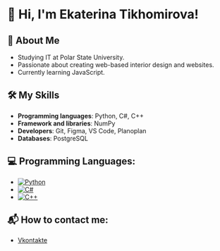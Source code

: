 # 👋 Hi, I'm Ekaterina Tikhomirova! 

## 🌟 About Me
- Studying IT at Polar State University.
- Passionate about creating web-based interior design and websites.
- Currently learning JavaScript.

## 🛠️ My Skills
- **Programming languages**: Python, C#, C++
- **Framework and libraries**: NumPy
- **Developers**: Git, Figma, VS Code, Planoplan
- **Databases**: PostgreSQL

## 💻 Programming Languages: 
- [![Python](https://cdn.simpleicons.org/python/3776AB/24)](https://www.python.org/)
- [![C#](https://cdn.simpleicons.org/csharp/239120/24)](https://docs.microsoft.com/en-us/dotnet/csharp/)
- [![C++](https://cdn.simpleicons.org/cplusplus/00599C/24)](https://isocpp.org/)

## 📬 How to contact me:
- [Vkontakte](https://vk.com/teoxxid)
